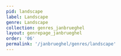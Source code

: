 ```yaml
---
pid: landscape
label: Landscape
genre: Landscape
collection: genres_janbrueghel
layout: genrepage_janbrueghel
order: '06'
permalink: '/janbrueghel/genres/landscape'
---
```

